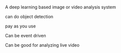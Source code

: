 A deep learning based image or video analysis system

can do object detection

pay as you use

Can be event driven

Can be good for analyzing live video

